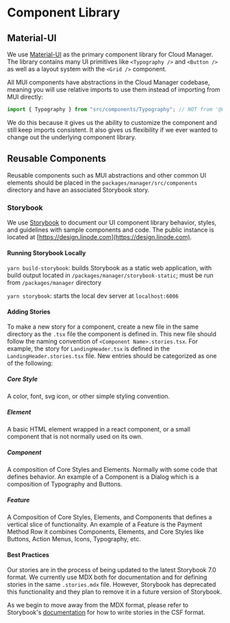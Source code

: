 # Component Library

## Material-UI

We use [Material-UI](https://mui.com/material-ui/getting-started/overview/) as the primary component library for Cloud Manager. The library contains many UI primitives like `<Typography />` and `<Button />` as well as a layout system with the `<Grid />` component.

All MUI components have abstractions in the Cloud Manager codebase, meaning you will use relative imports to use them instead of importing from MUI directly:

```ts
import { Typography } from "src/components/Typography"; // NOT from '@mui/material/Typography'
```

We do this because it gives us the ability to customize the component and still keep imports consistent. It also gives us flexibility if we ever wanted to change out the underlying component library.

## Reusable Components

Reusable components such as MUI abstractions and other common UI elements should be placed in the `packages/manager/src/components` directory and have an associated Storybook story.

### Storybook

We use [Storybook](https://storybook.js.org/) to document our UI component library behavior, styles, and guidelines with sample components and code. The public instance is located at [https://design.linode.com](https://design.linode.com).

#### Running Storybook Locally

`yarn build-storybook`: builds Storybook as a static web application, with build output located in `/packages/manager/storybook-static`; must be run from `/packages/manager` directory

`yarn storybook`: starts the local dev server at `localhost:6006`

#### Adding Stories

To make a new story for a component, create a new file in the same directory as the `.tsx` file the component is defined in. This new file should follow the naming convention of `<Component Name>.stories.tsx`.
For example, the story for `LandingHeader.tsx` is defined in the `LandingHeader.stories.tsx` file. New entries should be categorized as one of the following:

##### Core Style

A color, font, svg icon, or other simple styling convention.

##### Element

A basic HTML element wrapped in a react component, or a small component that is not normally used on its own.

##### Component

A composition of Core Styles and Elements. Normally with some code that defines behavior. An example of a Component is a Dialog which is a composition of Typography and Buttons.

##### Feature

A Composition of Core Styles, Elements, and Components that defines a vertical slice of functionality. An example of a Feature is the Payment Method Row it combines Components, Elements, and Core Styles like Buttons, Action Menus, Icons, Typography, etc.

#### Best Practices
Our stories are in the process of being updated to the latest Storybook 7.0 format.
We currently use MDX both for documentation and for defining stories in the same `.stories.mdx` file. However, Storybook has deprecated this functionality and they plan to remove it in a future version of Storybook.

As we begin to move away from the MDX format, please refer to Storybook's  [documentation](https://storybook.js.org/docs/react/writing-docs/introduction) for how to write stories in the CSF format.
